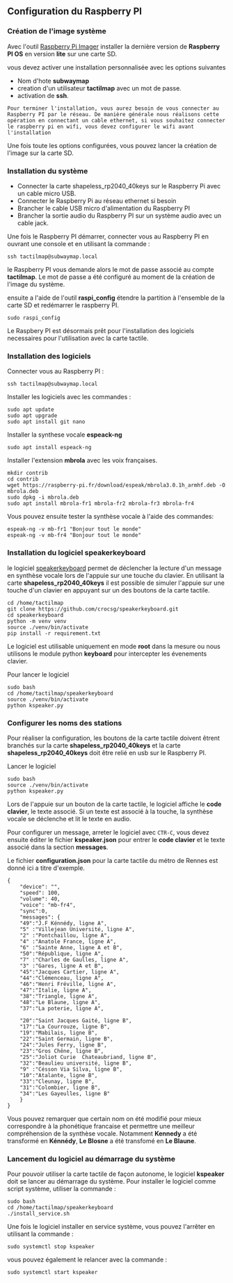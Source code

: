 ## Configuration du Raspberry PI
### Création de l'image système

Avec l'outil [Raspberry Pi Imager](https://www.raspberrypi.com/software/) installer la dernière version de **Raspberry PI OS** en version **lite** sur une carte SD.

vous devez activer une installation personnalisée avec les options suivantes

* Nom d'hote **subwaymap**
* creation d'un utilisateur **tactilmap** avec un mot de passe.
* activation de **ssh**.

```{note}
Pour terminer l'installation, vous aurez besoin de vous connecter au Raspberry PI par le réseau. De manière générale nous réalisons cette opération en connectant un cable ethernet, si vous souhaitez connecter le raspberry pi en wifi, vous devez configurer le wifi avant l'installation
```

Une fois toute les options configurées, vous pouvez lancer la création de l'image sur la carte SD.

### Installation du système

* Connecter la carte shapeless_rp2040_40keys sur le Raspberry Pi avec un cable micro USB.
* Connecter le Raspberry Pi au réseau ethernet si besoin
* Brancher le cable USB micro d'alimentation du Raspberry PI
* Brancher la sortie audio du Raspberry PI sur un système audio avec un cable jack.

Une fois le Raspberry PI démarrer, connecter vous au Raspberry PI en ouvrant une console et en utilisant la commande :
```
ssh tactilmap@subwaymap.local
```
le Raspberry PI vous demande alors le mot de passe associé au compte **tactilmap**. Le mot de passe a été configuré au moment de la création de l'image du système.

ensuite a l'aide de l'outil **raspi_config** étendre la partition à l'ensemble de la carte SD et redémarrer le raspberry PI.
```
sudo raspi_config
```

Le Raspbery PI est désormais prêt pour l'installation des logiciels necessaires pour l'utilisation avec la carte tactile.

### Installation des logiciels

Connecter vous au Raspberry PI :
```
ssh tactilmap@subwaymap.local
```

Installer les logiciels avec les commandes :
```
sudo apt update
sudo apt upgrade
sudo apt install git nano
```

Installer la synthese vocale **espeack-ng**
```
sudo apt install espeack-ng
```

Installer l'extension **mbrola** avec les voix françaises.
```
mkdir contrib
cd contrib
wget https://raspberry-pi.fr/download/espeak/mbrola3.0.1h_armhf.deb -O mbrola.deb
sudo dpkg -i mbrola.deb
sudo apt install mbrola-fr1 mbrola-fr2 mbrola-fr3 mbrola-fr4
```

Vous pouvez ensuite tester la synthèse vocale à l'aide des commandes:
```
espeak-ng -v mb-fr1 "Bonjour tout le monde"
espeak-ng -v mb-fr4 "Bonjour tout le monde"
```

### Installation du logiciel speakerkeyboard

le logiciel [speakerkeyboard](https://github.com/crocsg/speakerkeyboard) permet de déclencher la lecture d'un message en synthèse vocale lors de l'appuie sur une touche du clavier. En utilisant la carte **shapeless_rp2040_40keys** il est possible de simuler l'appuie sur une touche d'un clavier en appuyant sur un des boutons de la carte tactile.

```
cd /home/tactilmap
git clone https://github.com/crocsg/speakerkeyboard.git
cd speakerkeyboard
python -m venv venv
source ./venv/bin/activate
pip install -r requirement.txt
```

Le logiciel est utilisable uniquement en mode **root** dans la mesure ou nous utilisons le module python **keyboard** pour intercepter les évenements clavier.

Pour lancer le logiciel
```
sudo bash
cd /home/tactilmap/speakerkeyboard
source ./venv/bin/activate
python kspeaker.py
```

### Configurer les noms des stations

Pour réaliser la configuration, les boutons de la carte tactile doivent êtrent branchés sur la carte **shapeless_rp2040_40keys** et la carte **shapeless_rp2040_40keys** doit être relié en usb sur le Raspberry PI.

Lancer le logiciel
```
sudo bash
source ./venv/bin/activate
python kspeaker.py
```

Lors de l'appuie sur un bouton de la carte tactile, le logiciel affiche le **code clavier**, le texte associé. Si un texte est associé à la touche, la synthèse vocale se déclenche et lit le texte en audio.

Pour configurer un message, arreter le logiciel avec `CTR-C`, vous devez ensuite éditer le fichier **kspeaker.json** pour entrer le **code clavier** et le texte associé dans la section **messages**.

Le fichier **configuration.json** pour la carte tactile du métro de Rennes est donné ici a titre d'exemple.
```
{
    "device": "",
    "speed": 100,
    "volume": 40,
    "voice": "mb-fr4",
    "sync":0,
    "messages": {
	"49":"J.F Kénnédy, ligne A",
	"5" :"Villejean Université, ligne A",
	"2" :"Pontchaillou, ligne A",
	"4" :"Anatole France, ligne A",
	"6" :"Sainte Anne, ligne A et B",
	"50":"République, ligne A",
	"7" :"Charles de Gaulles, ligne A",
	"3" :"Gares, ligne A et B",
	"45":"Jacques Cartier, ligne A",
	"44":"Clémenceau, ligne A",
	"46":"Henri Fréville, ligne A",
	"47":"Italie, ligne A",
	"38":"Triangle, ligne A",
	"48":"Le Blaune, ligne A",
	"37":"La poterie, ligne A",
	
	"20":"Saint Jacques Gaité, ligne B",
	"17":"La Courrouze, ligne B",
	"19":"Mabilais, ligne B",
	"22":"Saint Germain, ligne B",
	"24":"Jules Ferry, ligne B",
	"23":"Gros Chêne, ligne B",
	"25":"Joliot Curie  Chateaubriand, ligne B",
	"32":"Beaulieu université, ligne B",
	"9" :"Césson Via Silva, ligne B",
	"10":"Atalante, ligne B",
	"33":"Cleunay, ligne B",
	"31":"Colombier, ligne B",
	"34":"Les Gayeulles, ligne B"
    }
}
```
Vous pouvez remarquer que certain nom on été modifié pour mieux correspondre à la phonétique francaise et permettre une meilleur compréhension de la synthèse vocale. Notamment **Kennedy** a été transformé en **Kénnédy**, **Le Blosne** a été transfomé en **Le Blaune**.

### Lancement du logiciel au démarrage du système

Pour pouvoir utiliser la carte tactile de façon autonome, le logiciel **kspeaker** doit se lancer au démarrage du système. Pour installer le logiciel comme script système, utiliser la commande :


```
sudo bash
cd /home/tactilmap/speakerkeyboard
./install_service.sh
```

Une fois le logiciel installer en service système, vous pouvez l'arrêter en utilisant la commande :
```
sudo systemctl stop kspeaker
```

vous pouvez également le relancer avec la commande :
```
sudo systemctl start kspeaker
```
